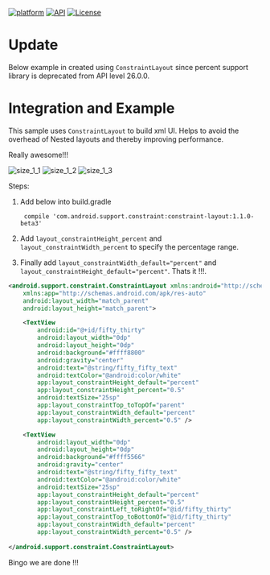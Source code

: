 [![platform](https://img.shields.io/badge/platform-Android-yellow.svg)](https://www.android.com)
[![API](https://img.shields.io/badge/API-15%2B-brightgreen.svg?style=plastic)](https://android-arsenal.com/api?level=14)
[![License](https://img.shields.io/badge/license-Apache%202-4EB1BA.svg?style=flat-square)](https://www.apache.org/licenses/LICENSE-2.0.html)

# Update
Below example in created using `ConstraintLayout` since percent support library is deprecated from API level 26.0.0.

# Integration and Example
This sample uses `ConstraintLayout` to build xml UI. Helps to avoid the overhead of Nested layouts and thereby improving performance.

Really awesome!!!

![size_1_1](https://user-images.githubusercontent.com/10304040/37208672-3542600c-23c8-11e8-92a1-32784c9e0348.png)
![size_1_2](https://user-images.githubusercontent.com/10304040/37208806-b48731c6-23c8-11e8-9f61-d41084ef6a28.png)
![size_1_3](https://user-images.githubusercontent.com/10304040/37208813-ba672eca-23c8-11e8-96fc-655980f68d8d.png)

Steps:

1. Add below into build.gradle

    ` compile 'com.android.support.constraint:constraint-layout:1.1.0-beta3'`
  
2. Add `layout_constraintHeight_percent` and `layout_constraintWidth_percent` to specify the percentage range.

3. Finally add `layout_constraintWidth_default="percent"` and `layout_constraintHeight_default="percent"`. Thats it !!!.

```xml
<android.support.constraint.ConstraintLayout xmlns:android="http://schemas.android.com/apk/res/android"
    xmlns:app="http://schemas.android.com/apk/res-auto"
    android:layout_width="match_parent"
    android:layout_height="match_parent">

    <TextView
        android:id="@+id/fifty_thirty"
        android:layout_width="0dp"
        android:layout_height="0dp"
        android:background="#ffff8800"
        android:gravity="center"
        android:text="@string/fifty_fifty_text"
        android:textColor="@android:color/white"
        app:layout_constraintHeight_default="percent"
        app:layout_constraintHeight_percent="0.5"
        android:textSize="25sp"
        app:layout_constraintTop_toTopOf="parent"
        app:layout_constraintWidth_default="percent"
        app:layout_constraintWidth_percent="0.5" />

    <TextView
        android:layout_width="0dp"
        android:layout_height="0dp"
        android:background="#ffff5566"
        android:gravity="center"
        android:text="@string/fifty_fifty_text"
        android:textColor="@android:color/white"
        android:textSize="25sp"
        app:layout_constraintHeight_default="percent"
        app:layout_constraintHeight_percent="0.5"
        app:layout_constraintLeft_toRightOf="@id/fifty_thirty"
        app:layout_constraintTop_toBottomOf="@id/fifty_thirty"
        app:layout_constraintWidth_default="percent"
        app:layout_constraintWidth_percent="0.5" />
    
</android.support.constraint.ConstraintLayout>
```

Bingo we are done !!!
